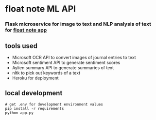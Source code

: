 # float note ML API
### Flask microservice for image to text and NLP analysis of text for [float note app](https://github.com/mickeybarcia/float-note-server)
## tools used
- Microsoft OCR API to convert images of journal entries to text
- Microsoft sentiment API to generate sentiment scores
- Aylien summary API to generate summaries of text
- nltk to pick out keywords of a text
- Heroku for deployment

## local development
```
# get .env for development environment values
pip install -r requirements
python app.py
```
